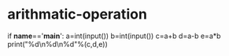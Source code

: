 # arithmatic-operation
if  __name__=='__main__':
    a=int(input())
    b=int(input())
    c=a+b
    d=a-b
    e=a*b
    print("%d\n%d\n%d"%(c,d,e))
